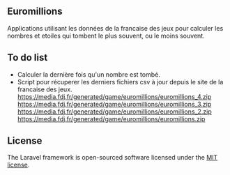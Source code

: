 
## Euromillions

Applications utilisant les données de la francaise des jeux pour calculer les nombres et etoiles qui tombent le plus souvent, ou le moins souvent.

## To do list

- Calculer la dernière fois qu'un nombre est tombé.
- Script pour récuperer les derniers fichiers csv à jour depuis le site de la francaise des jeux.
https://media.fdj.fr/generated/game/euromillions/euromillions_4.zip
https://media.fdj.fr/generated/game/euromillions/euromillions_3.zip
https://media.fdj.fr/generated/game/euromillions/euromillions_2.zip
https://media.fdj.fr/generated/game/euromillions/euromillions.zip

## License

The Laravel framework is open-sourced software licensed under the [MIT license](http://opensource.org/licenses/MIT).
